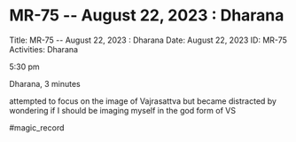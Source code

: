 # MR-75 -- August 22, 2023 : Dharana

Title: MR-75 -- August 22, 2023 : Dharana
Date: August 22, 2023
ID: MR-75
Activities: Dharana

5:30 pm

Dharana, 3 minutes

attempted to focus on the image of Vajrasattva but became distracted by wondering if I should be imaging myself in the god form of VS

#magic_record
